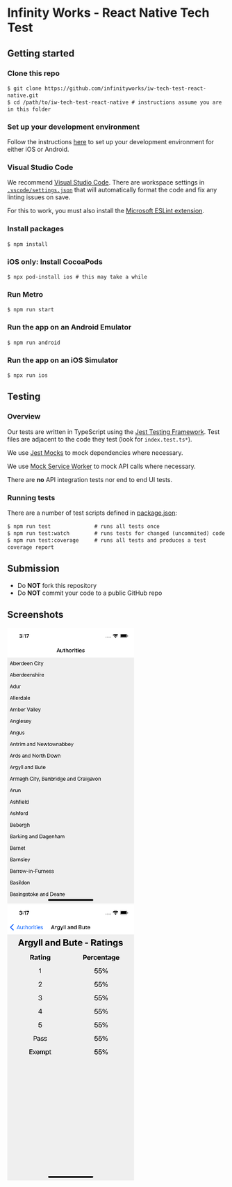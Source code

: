 # Infinity Works - React Native Tech Test

## Getting started

### Clone this repo

```
$ git clone https://github.com/infinityworks/iw-tech-test-react-native.git
$ cd /path/to/iw-tech-test-react-native # instructions assume you are in this folder
```

### Set up your development environment
Follow the instructions [here](https://reactnative.dev/docs/environment-setup) to set up your development environment for either iOS or Android.


### Visual Studio Code

We recommend [Visual Studio Code](https://code.visualstudio.com/). There are workspace settings in [`.vscode/settings.json`](.vscode/settings.json) that will automatically format the code and fix any linting issues on save.

For this to work, you must also install the [Microsoft ESLint extension](https://marketplace.visualstudio.com/items?itemName=dbaeumer.vscode-eslint).

### Install packages

```
$ npm install
```

### iOS only: Install CocoaPods

```
$ npx pod-install ios # this may take a while
```

### Run Metro

```
$ npm run start
```

### Run the app on an Android Emulator

```
$ npm run android
```

### Run the app on an iOS Simulator

```
$ npx run ios
```

## Testing

### Overview

Our tests are written in TypeScript using the [Jest Testing Framework](https://jestjs.io/). Test files are adjacent to the code they test (look for `index.test.ts*`).

We use [Jest Mocks](https://jestjs.io/docs/manual-mocks) to mock dependencies where necessary.

We use [Mock Service Worker](https://mswjs.io/) to mock API calls where necessary.

There are __no__ API integration tests nor end to end UI tests.

### Running tests

There are a number of test scripts defined in [package.json](package.json):

```
$ npm run test              # runs all tests once
$ npm run test:watch        # runs tests for changed (uncommited) code
$ npm run test:coverage     # runs all tests and produces a test coverage report
```

## Submission

* Do __NOT__ fork this repository
* Do __NOT__ commit your code to a public GitHub repo

## Screenshots

![Authority List Screen](screenshots/authority-list-screen.png)
![Authority Detail Screen](screenshots/authority-detail-screen.png)
